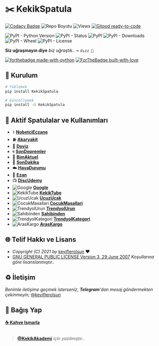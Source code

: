 # ✂️ KekikSpatula

[![Codacy Badge](https://app.codacy.com/project/badge/Grade/bc0a52a9b57f4c29930cbd6c796f9a8b)](https://www.codacy.com/gh/keyiflerolsun/KekikSpatula/dashboard?utm_source=github.com&amp;utm_medium=referral&amp;utm_content=keyiflerolsun/KekikSpatula&amp;utm_campaign=Badge_Grade) ![Repo Boyutu](https://img.shields.io/github/repo-size/keyiflerolsun/KekikSpatula) ![Views](https://hits.seeyoufarm.com/api/count/incr/badge.svg?url=https://github.com/keyiflerolsun/KekikSpatula&title=Profile%20Views) [![Gitpod ready-to-code](https://img.shields.io/badge/Gitpod-ready--to--code-blue?logo=gitpod)](https://gitpod.io/#https://github.com/keyiflerolsun/KekikSpatula)

![PyPI - Python Version](https://img.shields.io/pypi/pyversions/KekikSpatula)
![PyPI - Status](https://img.shields.io/pypi/status/KekikSpatula)
![PyPI](https://img.shields.io/pypi/v/KekikSpatula)
![PyPI - Downloads](https://img.shields.io/pypi/dm/KekikSpatula)
![PyPI - Wheel](https://img.shields.io/pypi/wheel/KekikSpatula)
![PyPI - License](https://img.shields.io/pypi/l/KekikSpatula)

**Siz uğraşmayın diye** *biz uğraştık..* **~** `dızz 🐍`

[![forthebadge made-with-python](http://ForTheBadge.com/images/badges/made-with-python.svg)](https://www.python.org/)
[![ForTheBadge built-with-love](http://ForTheBadge.com/images/badges/built-with-love.svg)](https://GitHub.com/keyiflerolsun/)

## 🚀 Kurulum

```bash
# Yüklemek
pip install KekikSpatula

# Güncellemek
pip install -U KekikSpatula
```

## 📝 Aktif Spatulalar ve Kullanımları

- ⚕️ **[NobetciEczane](https://github.com/keyiflerolsun/KekikSpatula/blob/main/Testler/NobetciEczane.py)**
- ⛽️ **[Akaryakit](https://github.com/keyiflerolsun/KekikSpatula/blob/main/Testler/Akaryakit.py)**
- 💱 **[Doviz](https://github.com/keyiflerolsun/KekikSpatula/blob/main/Testler/Doviz.py)**
- 🌀 **[SonDepremler](https://github.com/keyiflerolsun/KekikSpatula/blob/main/Testler/SonDepremler.py)**
- 🛒 **[BimAktuel](https://github.com/keyiflerolsun/KekikSpatula/blob/main/Testler/BimAktuel.py)**
- 📰 **[SonDakika](https://github.com/keyiflerolsun/KekikSpatula/blob/main/Testler/SonDakika.py)**
- ☁️ **[HavaDurumu](https://github.com/keyiflerolsun/KekikSpatula/blob/main/Testler/HavaDurumu.py)**
- 🕌 **[Ezan](https://github.com/keyiflerolsun/KekikSpatula/blob/main/Testler/Ezan.py)**
- 📺 **[DiscUdemy](https://github.com/keyiflerolsun/KekikSpatula/blob/main/Testler/DiscUdemy.py)**
- ![Google](https://www.google.com/images/branding/googleg/1x/googleg_standard_color_16dp.png) **[Google](https://github.com/keyiflerolsun/KekikSpatula/blob/main/Testler/Google.py)**
- ![KekikTube](https://www.youtube.com/s/desktop/19da7d5c/img/favicon.ico) **[KekikTube](https://github.com/keyiflerolsun/KekikSpatula/blob/main/Testler/KekikTube.py)**
- ![UcuzUcak](https://i.imgur.com/YCcagvA.png) **[UcuzUcak](https://github.com/keyiflerolsun/KekikSpatula/blob/main/Testler/UcuzUcak.py)**
- ![CocukMasallari](https://i.imgur.com/cmIfRdM.png) **[CocukMasallari](https://github.com/keyiflerolsun/KekikSpatula/blob/main/Testler/CocukMasallari.py)**
- ![TrendyolUrun](https://www.trendyol.com/frontend/web/assets/images/favicon.ico) **[TrendyolUrun](https://github.com/keyiflerolsun/KekikSpatula/blob/main/Testler/TrendyolUrun.py)**
- ![Sahibinden](https://i.imgur.com/XNI9phn.png) **[Sahibinden](https://github.com/keyiflerolsun/KekikSpatula/blob/main/Testler/Sahibinden.py)**
- ![TrendyolKategori](https://www.trendyol.com/frontend/web/assets/images/favicon.ico) **[TrendyolKategori](https://github.com/keyiflerolsun/KekikSpatula/blob/main/Testler/TrendyolKategori.py)**
- ![ArasKargo](https://www.araskargo.com.tr/tr/images/favicon.ico) **[ArasKargo](https://github.com/keyiflerolsun/KekikSpatula/blob/main/Testler/ArasKargo.py)**

## 🌐 Telif Hakkı ve Lisans

* *Copyright (C) 2021 by* [keyiflerolsun](https://github.com/keyiflerolsun) ❤️️
* [GNU GENERAL PUBLIC LICENSE Version 3, 29 June 2007](https://github.com/keyiflerolsun/KekikSpatula/blob/main/LICENSE) *Koşullarına göre lisanslanmıştır..*

## ♻️ İletişim

*Benimle iletişime geçmek isterseniz, **Telegram**'dan mesaj göndermekten çekinmeyin;* [@keyiflerolsun](https://t.me/keyiflerolsun)

## 💸 Bağış Yap

**[☕️ Kahve Ismarla](https://keyiflerolsun.me/Kahve)**

##

> **[@KekikAkademi](https://t.me/KekikAkademi)** *için yazılmıştır..*